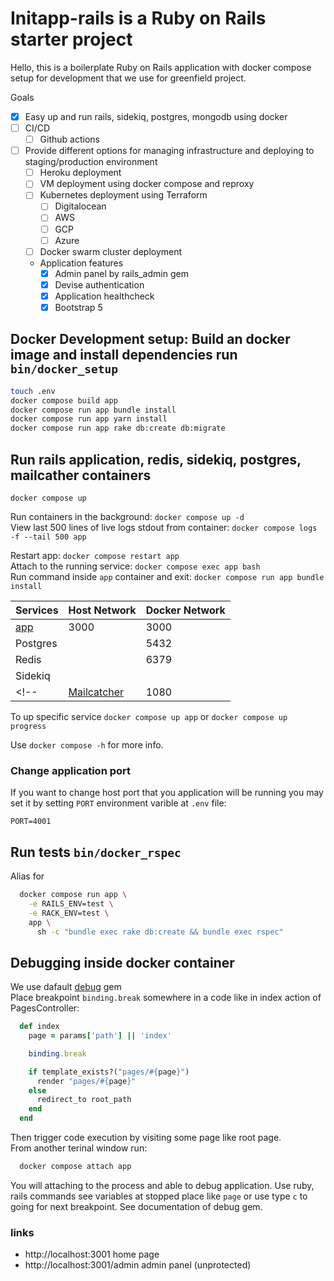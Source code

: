 # Initapp-rails is a Ruby on Rails starter project

Hello, this is a boilerplate Ruby on Rails application with docker compose setup for development that we use for greenfield project.

Goals
- [x] Easy up and run rails, sidekiq, postgres, mongodb using docker
- [ ] CI/CD
    - [ ] Github actions
- [ ] Provide different options for managing infrastructure and deploying to staging/production environment
  - [ ] Heroku deployment
  - [ ] VM deployment using docker compose and reproxy
  - [ ] Kubernetes deployment using Terraform
    - [ ] Digitalocean
    - [ ] AWS
    - [ ] GCP
    - [ ] Azure
  - [ ]  Docker swarm cluster deployment
  - Application features
    - [x] Admin panel by rails_admin gem
    - [x] Devise authentication
    - [x] Application healthcheck
    - [x] Bootstrap 5

##  Docker Development setup: Build an docker image and install dependencies run `bin/docker_setup`

```sh
touch .env
docker compose build app
docker compose run app bundle install
docker compose run app yarn install
docker compose run app rake db:create db:migrate
```

## Run rails application, redis, sidekiq, postgres, mailcather containers  
```
docker compose up
```

Run containers in the background: `docker compose up -d`  
View last 500 lines of live logs stdout from container: `docker compose logs -f --tail 500 app`   

Restart app: `docker compose restart app`  
Attach to the running service: `docker compose exec app bash`  
Run command inside `app` container and exit: `docker compose run app bundle install`  

| Services                                      | Host Network | Docker Network |
|-----------------------------------------------|--------------|----------------|
| [app](http://localhost:3000)                  | 3000         | 3000           |
| Postgres                                      |              | 5432           |
| Redis                                         |              | 6379           |
| Sidekiq                                       |              |                |
<!-- | [Mailcatcher](http://localhost:1080)          | 1080         | 1080           | -->


To up specific service `docker compose up app` or `docker compose up progress`

Use `docker compose -h` for more info.

### Change application port 
If you want to change host port that you application will be running you may set it
by setting `PORT` environment varible at `.env` file:  

```
PORT=4001
```

## Run tests `bin/docker_rspec`

Alias for

```bash
  docker compose run app \
    -e RAILS_ENV=test \
    -e RACK_ENV=test \
    app \
      sh -c "bundle exec rake db:create && bundle exec rspec"
```

## Debugging inside docker container

We use dafault [debug](https://github.com/ruby/debug) gem  
Place breakpoint `binding.break` somewhere in a code like in index action of PagesController:

```ruby
  def index
    page = params['path'] || 'index'

    binding.break

    if template_exists?("pages/#{page}")
      render "pages/#{page}" 
    else
      redirect_to root_path
    end
  end
```

Then trigger code execution by visiting some page like root page.  
From another terinal window run:  

```bash
  docker compose attach app
```

You will attaching to the process and able to debug application. Use ruby, rails commands see variables at stopped place like `page`
or use type `c` to going for next breakpoint. See documentation of debug gem.

### links
- http://localhost:3001 home page
- http://localhost:3001/admin admin panel (unprotected)